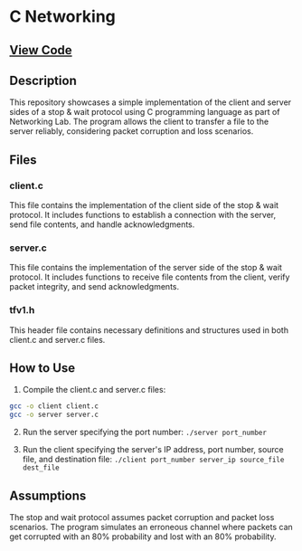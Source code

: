 # C Networking 

## [View Code](https://github.com/ImTimTong/Projects/tree/main/CProgramNetworking)

## Description
This repository showcases a simple implementation of the client and server sides of a stop & wait protocol using C programming language as part of Networking Lab. The program allows the client to transfer a file to the server reliably, considering packet corruption and loss scenarios.

## Files
### client.c
This file contains the implementation of the client side of the stop & wait protocol. It includes functions to establish a connection with the server, send file contents, and handle acknowledgments.

### server.c
This file contains the implementation of the server side of the stop & wait protocol. It includes functions to receive file contents from the client, verify packet integrity, and send acknowledgments.

### tfv1.h
This header file contains necessary definitions and structures used in both client.c and server.c files.

## How to Use
1. Compile the client.c and server.c files:
```bash
gcc -o client client.c
gcc -o server server.c
```

2. Run the server specifying the port number:
`./server port_number`

3. Run the client specifying the server's IP address, port number, source file, and destination file:
`./client port_number server_ip source_file dest_file`

## Assumptions
The stop and wait protocol assumes packet corruption and packet loss scenarios.
The program simulates an erroneous channel where packets can get corrupted with an 80% probability and lost with an 80% probability.
